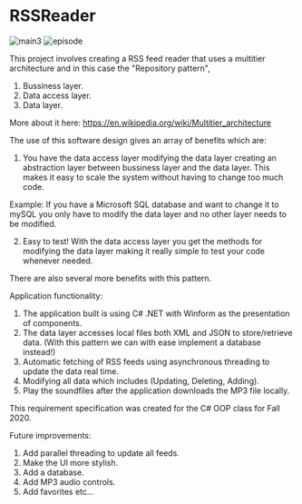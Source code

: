# RSSReader
![main3](https://user-images.githubusercontent.com/60555651/97229689-08eca280-17d9-11eb-87c2-25039fc5eca9.PNG)
![episode](https://user-images.githubusercontent.com/60555651/97228687-9202da00-17d7-11eb-8179-e51e411879f6.PNG)

This project involves creating a RSS feed reader that uses a multitier architecture and in this case the "Repository pattern",
1. Bussiness layer.
2. Data access layer.
3. Data layer.

More about it here: https://en.wikipedia.org/wiki/Multitier_architecture

The use of this software design gives an array of benefits which are:
1. You have the data access layer modifying the data layer creating an abstraction layer between bussiness layer and the data layer. This makes it easy to scale the system 
without having to change too much code. 

Example: If you have a Microsoft SQL database and want to change it to mySQL you only have to modify the data layer and no other layer needs to be modified.

2. Easy to test! With the data access layer you get the methods for modifying the data layer making it really simple to test your code whenever needed.

There are also several more benefits with this pattern.

Application functionality:
1. The application built is using C# .NET with Winform as the presentation of components.
2. The data layer accesses local files both XML and JSON to store/retrieve data. (With this pattern we can with ease implement a database instead!)
3. Automatic fetching of RSS feeds using asynchronous threading to update the data real time.
4. Modifying all data which includes (Updating, Deleting, Adding).
5. Play the soundfiles after the application downloads the MP3 file locally. 

This requirement specification was created for the C# OOP class for Fall 2020.

Future improvements:
1. Add parallel threading to update all feeds.
2. Make the UI more stylish.
3. Add a database.
4. Add MP3 audio controls.
5. Add favorites etc...
